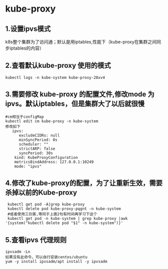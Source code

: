 # kube-proxy

## 1.设置ipvs模式

k8s整个集群为了访问通；默认是用iptables,性能下（kube-proxy在集群之间同步iptables的内容）

## 2.查看默认kube-proxy 使用的模式

```
kubectl logs -n kube-system kube-proxy-28xv4
```

## 3.需要修改 kube-proxy 的配置文件,修改mode 为ipvs。默认iptables，但是集群大了以后就很慢

```
#cm相当于configMap
kubectl edit cm kube-proxy -n kube-system
修改如下
   ipvs:
      excludeCIDRs: null
      minSyncPeriod: 0s
      scheduler: ""
      strictARP: false
      syncPeriod: 30s
    kind: KubeProxyConfiguration
    metricsBindAddress: 127.0.0.1:10249
    mode: "ipvs"
```

## 4.修改了kube-proxy的配置，为了让重新生效，需要杀掉以前的Kube-proxy

```
 kubectl get pod -A|grep kube-proxy
 kubectl delete pod kube-proxy-pqgnt -n kube-system
 #或者使用三剑客,等同于上面2句有时间再学习下这个
 kubectl get pod -n kube-system | grep kube-proxy |awk '{system("kubectl delete pod "$1" -n kube-system")}'
```

## 5.查看ipvs 代理规则 

```
ipvsadm -Ln
如果没有此命令，可以自行安装centos/ubuntu
yum -y install ipvsadm/apt install -y ipvsadm   
```

